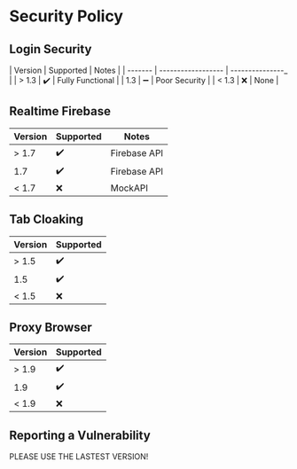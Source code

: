 # Security Policy

## Login Security

| Version | Supported          | Notes            |
| ------- | ------------------ | ---------------_ |
| > 1.3   | :heavy_check_mark: | Fully Functional |
|   1.3   | :heavy_minus_sign: | Poor Security    |
| < 1.3   | ❌                | None             |

## Realtime Firebase

| Version | Supported          | Notes           |
| ------- | ------------------ | --------------- |
| > 1.7   | :heavy_check_mark: | Firebase API    |
|   1.7   | :heavy_check_mark: | Firebase API    |
| < 1.7   | ❌                | MockAPI          |

## Tab Cloaking

| Version | Supported          |
| ------- | ------------------ |
| > 1.5   | :heavy_check_mark: |
|   1.5   | :heavy_check_mark: |
| < 1.5   | ❌                |

## Proxy Browser

| Version | Supported          |
| ------- | ------------------ |
| > 1.9   | :heavy_check_mark: |
|   1.9   | :heavy_check_mark: |
| < 1.9   | ❌                |

## Reporting a Vulnerability

PLEASE USE THE LASTEST VERSION!

